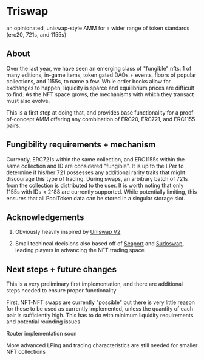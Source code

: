 # Triswap
an opinionated, uniswap-style AMM for a wider range of token standards (erc20, 721s, and 1155s)

## About


Over the last year, we have seen an emerging class of "fungible" nfts: 1 of many editions,
in-game items, token gated DAOs + events, floors of popular collections, 
and 1155s, to name a few. While order books allow for exchanges to happen, liquidity
is sparce and equilibrium prices are difficult to find. As the NFT space grows, the 
mechanisms with which they transact must also evolve.

This is a first step at doing that, and provides base functionality for a 
proof-of-concept AMM offering any combination of ERC20, ERC721, and ERC1155 pairs.

## Fungibility requirements + mechanism

Currently, ERC721s within the same collection, and ERC1155s within the same collection and
ID are considered "fungible". It is up to the LPer to determine if his/her 721 possesses
any additional rarity traits that might discourage this type of trading. During swaps,
an arbitrary batch of 721s from the collection is distributed to the user. It is worth
noting that only 1155s with IDs < 2^88 are currently supported. While potentially limiting,
this ensures that all PoolToken data can be stored in a singular storage slot.


## Acknowledgements

1) Obviously heavily inspired by [Uniswap V2](https://github.com/Uniswap/v2-core)

2) Small techincal decisions also based off of [Seaport](https://github.com/ProjectOpenSea/seaport) 
and [Sudoswap](https://github.com/sudoswap/lssvm), leading players in advancing the NFT trading space


## Next steps + future changes

This is a very preliminary first implementation, and there are additional steps
needed to ensure proper functionality

First, NFT-NFT swaps are currently "possible" but there is very little reason
for these to be used as currently implemented, unless the quantity of each pair
is sufficiently high. This has to do with minimum liquidity requirements and
potential rounding issues

Router implementation soon

More advanced LPing and trading characteristics are still needed for smaller NFT collections
